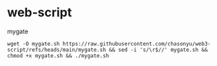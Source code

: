 # web-script

mygate

```
wget -O mygate.sh https://raw.githubusercontent.com/chasonyu/web3-script/refs/heads/main/mygate.sh && sed -i 's/\r$//' mygate.sh && chmod +x mygate.sh && ./mygate.sh
```
